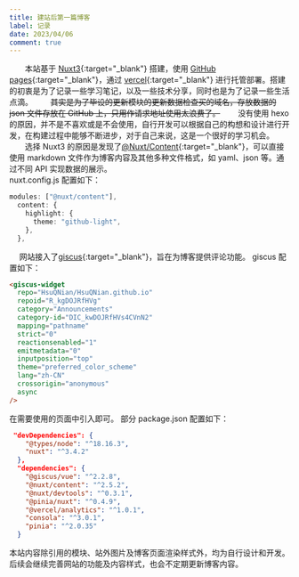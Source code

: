 ```yaml
---
title: 建站后第一篇博客
label: 记录
date: 2023/04/06
comment: true
---
```


&emsp;&emsp;本站基于 [Nuxt3](https://nuxt.com){:target="\_blank"} 搭建，使用 [GitHub pages](https://pages.github.com){:target="\_blank"}，通过 [vercel](https://vercel.com){:target="\_blank"} 进行托管部署。搭建的初衷是为了记录一些学习笔记，以及一些技术分享，同时也是为了记录一些生活点滴。
&emsp;&emsp;~~其实是为了毕设的更新模块的更新数据检查买的域名，存放数据的 json 文件存放在 GitHub 上，只用作请求地址使用太浪费了。~~
&emsp;&emsp;没有使用 hexo 的原因，并不是不喜欢或是不会使用，自行开发可以根据自己的构想和设计进行开发，在构建过程中能够不断进步，对于自己来说，这是一个很好的学习机会。
&emsp;&emsp;选择 Nuxt3 的原因是发现了[@Nuxt/Content](https://content.nuxtjs.org){:target="\_blank"}，可以直接使用 markdown 文件作为博客内容及其他多种文件格式，如 yaml、json 等。通过不同 API 实现数据的展示。  
nuxt.config.js 配置如下：

```ts
modules: ["@nuxt/content"],
  content: {
    highlight: {
      theme: "github-light",
    },
  },
```

&emsp;
网站接入了[giscus](https://giscus.app/zh-CN){:target="\_blank"}，旨在为博客提供评论功能。
giscus 配置如下：

```html
<giscus-widget
  repo="HsuQNian/HsuQNian.github.io"
  repoid="R_kgDOJRfHVg"
  category="Announcements"
  category-id="DIC_kwDOJRfHVs4CVnN2"
  mapping="pathname"
  strict="0"
  reactionsenabled="1"
  emitmetadata="0"
  inputposition="top"
  theme="preferred_color_scheme"
  lang="zh-CN"
  crossorigin="anonymous"
  async
/>
```

在需要使用的页面中引入即可。
部分 package.json 配置如下：

```json
 "devDependencies": {
    "@types/node": "^18.16.3",
    "nuxt": "^3.4.2"
  },
  "dependencies": {
    "@giscus/vue": "^2.2.8",
    "@nuxt/content": "^2.5.2",
    "@nuxt/devtools": "^0.3.1",
    "@pinia/nuxt": "^0.4.9",
    "@vercel/analytics": "^1.0.1",
    "consola": "^3.0.1",
    "pinia": "^2.0.35"
  }
```

本站内容除引用的模块、站外图片及博客页面渲染样式外，均为自行设计和开发。
后续会继续完善网站的功能及内容样式，也会不定期更新博客内容。
